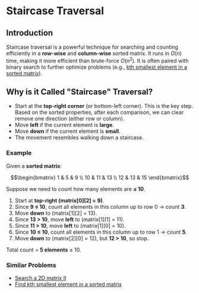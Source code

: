 # Staircase Traversal

## Introduction

Staircase traversal is a powerful technique for searching and counting efficiently in a
**row-wise** and **column-wise** sorted matrix. It runs in $O(n)$ time, making it more efficient
than brute-force $O(n^2)$. It is often paired with binary search to further optimize
problems (e.g.,
[kth smallest element in a sorted matrix](../lc-solutions/lc0300-0399/lc0378-kth-smallest-element-in-a-sorted-matrix.md)).

## Why is it Called "Staircase" Traversal?

- Start at the **top-right corner** (or bottom-left corner). This is the key step. Based
on the sorted properties, after each comparison, we can clear remove one direction
(either row or column).
- Move **left** if the current element is **large**.
- Move **down** if the current element is **small**.
- The movement resembles walking down a staircase.

### Example

Given a **sorted matrix**:

$$\begin{bmatrix} 1 & 5 & 9 \\ 10 & 11 & 13 \\ 12 & 13 & 15 \end{bmatrix}$$

Suppose we need to count how many elements are **≤ 10**.

1. Start at **top-right (matrix[0][2] = 9)**.
2. Since **9 ≤ 10**, count all elements in this column up to row 0 → count **3**.
3. Move **down** to (matrix[1][2] = 13).
4. Since **13 > 10**, move **left** to (matrix[1][1] = 11).
5. Since **11 > 10**, move **left** to (matrix[1][0] = 10).
6. Since **10 ≤ 10**, count all elements in this column up to row 1 → count **5**.
7. Move **down** to (matrix[2][0] = 12), but **12 > 10**, so stop.

Total count = **5 elements** ≤ 10.

### Similar Problems

- [Search a 2D matrix II](../lc-solutions/lc0200-0299/lc0240-search-a-2d-matrix-ii.md)
- [Find kth smallest element in a sorted matrix](../lc-solutions/lc0300-0399/lc0378-kth-smallest-element-in-a-sorted-matrix.md)
